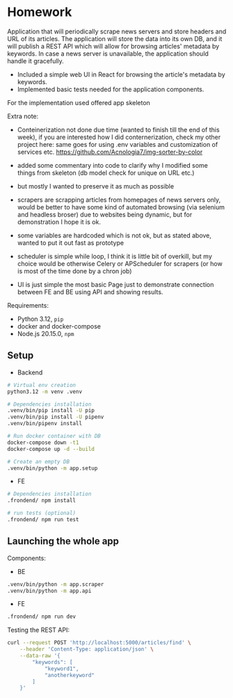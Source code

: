 # Homework

Application that will periodically scrape news servers and store headers and URL of its articles.
The application will store the data into its own DB, and it will publish a REST API which will allow for browsing 
articles' metadata by keywords. In case a news server is unavailable, the application should handle it gracefully.

- Included a simple web UI in React for browsing the article's metadata by keywords.
- Implemented basic tests needed for the application components.

For the implementation used offered app skeleton

Extra note:
- Conteinerization not done due time (wanted to finish till the end of this week), if you are interested how I did conternerization, check my other project here:
same goes for using .env variables and customization of services etc.
https://github.com/Acnologia7/img-sorter-by-color

- added some commentary into code to clarify why I modified some things from skeleton (db model check for unique on URL etc.)
- but mostly I wanted to preserve it as much as possible
- scrapers are scrapping articles from homepages of news servers only, would be better to have some kind of automated browsing (via selenium and headless broser) due to websites being dynamic, but for demonstration I hope it is ok.
- some variables are hardcoded which is not ok, but as stated above, wanted to put it out fast as prototype
- scheduler is simple while loop, I think it is little bit of overkill, but my choice would be otherwise Celery or APScheduler for scrapers (or how is most of the time done by a chron job)
- UI is just simple the most basic Page just to demonstrate connection between FE and BE using API and showing results.


Requirements:
- Python 3.12, `pip`
- docker and docker-compose
- Node.js 20.15.0, `npm`
## Setup

- Backend
```bash
# Virtual env creation
python3.12 -m venv .venv

# Dependencies installation
.venv/bin/pip install -U pip
.venv/bin/pip install -U pipenv
.venv/bin/pipenv install

# Run docker container with DB
docker-compose down -t1
docker-compose up -d --build

# Create an empty DB
.venv/bin/python -m app.setup
```
- FE
```bash
# Dependencies installation
.frondend/ npm install

# run tests (optional)
.frondend/ npm run test 
```
## Launching the whole app

Components:
- BE
```bash
.venv/bin/python -m app.scraper
.venv/bin/python -m app.api
```

- FE 
```bash
.frondend/ npm run dev
```
Testing the REST API:

```bash
curl --request POST 'http://localhost:5000/articles/find' \
    --header 'Content-Type: application/json' \
    --data-raw '{
        "keywords": [
            "keyword1",
            "anotherkeyword"
        ]
    }'
```
